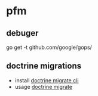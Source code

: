 # pfm



## debuger

go get -t github.com/google/gops/


## doctrine migrations

* install [doctrine migrate cli](https://github.com/golang-migrate/migrate/tree/master/cmd/migrate)
* usage [doctrine migrate](https://github.com/golang-migrate/migrate)